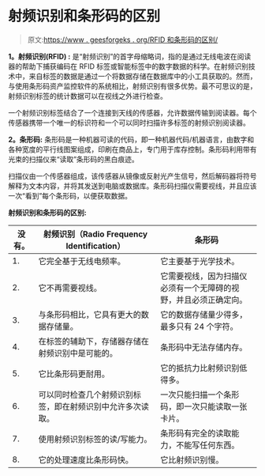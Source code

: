 # 射频识别和条形码的区别

> 原文:[https://www . geesforgeks . org/RFID 和条形码的区别/](https://www.geeksforgeeks.org/difference-between-rfid-and-barcode/)

**1。射频识别(RFID) :**
是“射频识别”的首字母缩略词，指的是通过无线电波在阅读器的帮助下捕获编码在 RFID 标签或智能标签中的数字数据的科学。在射频识别技术中，来自标签的数据是通过一个将数据存储在数据库中的小工具获取的。然而，与使用条形码资产监控软件的系统相比，射频识别有很多优势。最不可思议的是，射频识别标签的统计数据可以在视线之外进行检查。

一个射频识别标签结合了一个连接到天线的传感器，允许数据传输到阅读器。每个传感器携带一个唯一的标识符和一个可以同时扫描许多标签的射频识别阅读器。

**2。条形码:**
条形码是一种机器可读的代码，即一种机器代码/机器语言，由数字和各种宽度的平行线图案组成，印刷在商品上，专门用于库存控制。条形码利用带有光束的扫描仪来“读取”条形码的黑白痕迹。

扫描仪由一个传感器组成，该传感器从镜像或反射光产生信号，然后解码器将符号解释为文本内容，并将其发送到电脑或数据库。条形码扫描仪需要视线，并且应该一次“看到”每个条形码，以便获取数据。

**射频识别和条形码的区别:**

<center>

| 没有。 | 射频识别（Radio Frequency Identification） | 条形码 |
| --- | --- | --- |
| 1. | 它完全基于无线电频率。 | 它主要基于光学技术。 |
| 2. | 它不再需要视线。 | 它需要视线，因为扫描仪必须有一个无障碍的视野，并且必须正确定向。 |
| 3. | 与条形码相比，它具有更大的数据存储量。 | 它的数据存储量少得多，最多只有 24 个字符。 |
| 4. | 在标签的辅助下，存储器存储在射频识别中是可能的。 | 条形码中无法存储内存。 |
| 5. | 它比条形码更耐用。 | 它的抵抗力比射频识别低得多。 |
| 6. | 可以同时检查几个射频识别标签，即在射频识别中允许多次读取。 | 一次只能扫描一个条形码，即一次只能读取一张卡片。 |
| 7. | 使用射频识别标签的读/写能力。 | 条形码有完全的读取能力，不能写任何东西。 |
| 8. | 它的处理速度比条形码快。 | 它比射频识别慢。 |

</center>
